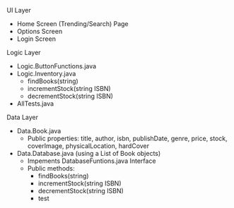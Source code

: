 UI Layer
- Home Screen (Trending/Search) Page
- Options Screen
- Login Screen

Logic Layer

- Logic.ButtonFunctions.java
- Logic.Inventory.java
  - findBooks(string)
  - incrementStock(string ISBN)
  - decrementStock(string ISBN)
- AllTests.java

Data Layer
- Data.Book.java
  - Public properties: title, author, isbn, publishDate, genre, price, stock, coverImage, physicalLocation, hardCover
- Data.Database.java (using a List of Book objects)
  - Impements DatabaseFuntions.java Interface 
  - Public methods: 
    - findBooks(string)
    - incrementStock(string ISBN)
    - decrementStock(string ISBN)
    - test
